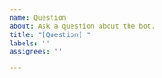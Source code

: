 ```yaml
---
name: Question
about: Ask a question about the bot.
title: "[Question] "
labels: ''
assignees: ''

---
```



